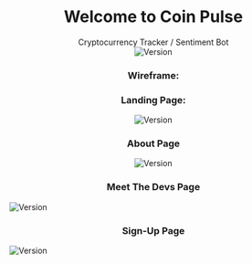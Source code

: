 <h1 align="center">Welcome to Coin Pulse</h1>
<p align="center" >Cryptocurrency Tracker / Sentiment Bot
<br>
<img  alt="Version" src="https://img.shields.io/npm/v/homework.svg">
</p>

<h3 align="center">Wireframe: </h3>
<p align="center" >
<h3 align="center">Landing Page:  </h3>
<p align="center" >
  <img alt="Version" src="https://github.com/archivecoderzero/Bit-Pulse/blob/master/readme_img/0.PNG?raw=true">
</p>
<h3 align="center">About Page</h3>
<p align="center" >
  <img alt="Version" src="https://github.com/archivecoderzero/Bit-Pulse/blob/master/readme_img/1.PNG?raw=true">
</p>
<p align="center" >
<h3 align="center">Meet The Devs Page</h3>
  <img alt="Version" src="https://github.com/archivecoderzero/Bit-Pulse/blob/master/readme_img/2.PNG?raw=true">
</p>

<p align="center" >
<h3 align="center">Sign-Up Page</h3>
  <img alt="Version" src="https://github.com/archivecoderzero/Bit-Pulse/blob/master/readme_img/3.PNG?raw=true">
</p>
